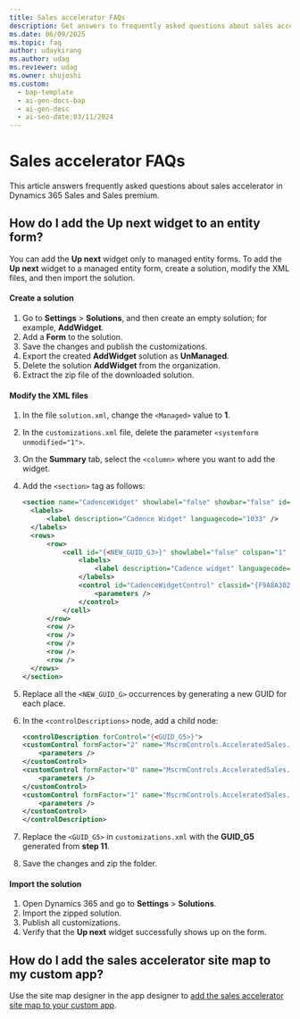 ```yaml
---
title: Sales accelerator FAQs
description: Get answers to frequently asked questions about sales accelerator.
ms.date: 06/09/2025
ms.topic: faq
author: udaykirang
ms.author: udag
ms.reviewer: udag
ms.owner: shujoshi
ms.custom:
  - bap-template
  - ai-gen-docs-bap
  - ai-gen-desc
  - ai-seo-date:03/11/2024
---
```


# Sales accelerator FAQs

This article answers frequently asked questions about sales accelerator in Dynamics 365 Sales and Sales premium.

## How do I add the Up next widget to an entity form?

You can add the **Up next** widget only to managed entity forms. To add the **Up next** widget to a managed entity form, create a solution, modify the XML files, and then import the solution.

#### Create a solution

1. Go to **Settings** > **Solutions**, and then create an empty solution; for example, **AddWidget**.  
1. Add a **Form** to the solution.  
1. Save the changes and publish the customizations.
1. Export the created **AddWidget** solution as **UnManaged**.
1. Delete the solution **AddWidget** from the organization.
1. Extract the zip file of the downloaded solution.

#### Modify the XML files

1. In the file `solution.xml`, change the `<Managed>` value to **1**.
1. In the `customizations.xml` file, delete the parameter `<systemform unmodified="1">`.
1. On the **Summary** tab, select the `<column>` where you want to add the widget.
1. Add the `<section>` tag as follows:

    ```xml
    <section name="CadenceWidget" showlabel="false" showbar="false" id="{<NEW_GUID_G1>}" IsUserDefined="0" layout="varwidth" columns="1" labelwidth="115" celllabelalignment="Left" celllabelposition="Left" labelid="{<NEW_GUID_G2> }">
      <labels>
          <label description="Cadence Widget" languagecode="1033" />
      </labels>
      <rows>
          <row>
              <cell id="{<NEW_GUID_G3>}" showlabel="false" colspan="1" rowspan="6" labelid="{<NEW_GUID_G4> }">
                  <labels>
                      <label description="Cadence widget" languagecode="1033" />
                  </labels>
                  <control id="CadenceWidgetControl" classid="{F9A8A302-114E-466A-B582-6771B2AE0D92}"  uniqueid="{<NEW_GUID_G5>}" isunbound="true">
                      <parameters />
                  </control>
              </cell>
          </row>
          <row />
          <row />
          <row />
          <row />
          <row />
      </rows>
    </section>
    ``` 
1. Replace all the `<NEW_GUID_G>` occurrences by generating a new GUID for each place.  
1. In the `<controlDescriptions>` node, add a child node:  
    ```xml
    <controlDescription forControl="{<GUID_G5>}">
    <customControl formFactor="2" name="MscrmControls.AcceleratedSales.CadenceWidgetControl">
        <parameters />
    </customControl>
    <customControl formFactor="0" name="MscrmControls.AcceleratedSales.CadenceWidgetControl">
        <parameters />
    </customControl>
    <customControl formFactor="1" name="MscrmControls.AcceleratedSales.CadenceWidgetControl">
        <parameters />
    </customControl>
    </controlDescription>
    ```     
1. Replace the `<GUID_G5>` in `customizations.xml` with the **GUID_G5** generated from **step 11**.  
1. Save the changes and zip the folder.  

#### Import the solution

1. Open Dynamics 365 and go to **Settings** > **Solutions**.  
1. Import the zipped solution.  
1. Publish all customizations.  
1. Verify that the **Up next** widget successfully shows up on the form.

## How do I add the sales accelerator site map to my custom app?

Use the site map designer in the app designer to [add the sales accelerator site map to your custom app](add-sales-accelerator-sitemap-entry-custom-app.md).
